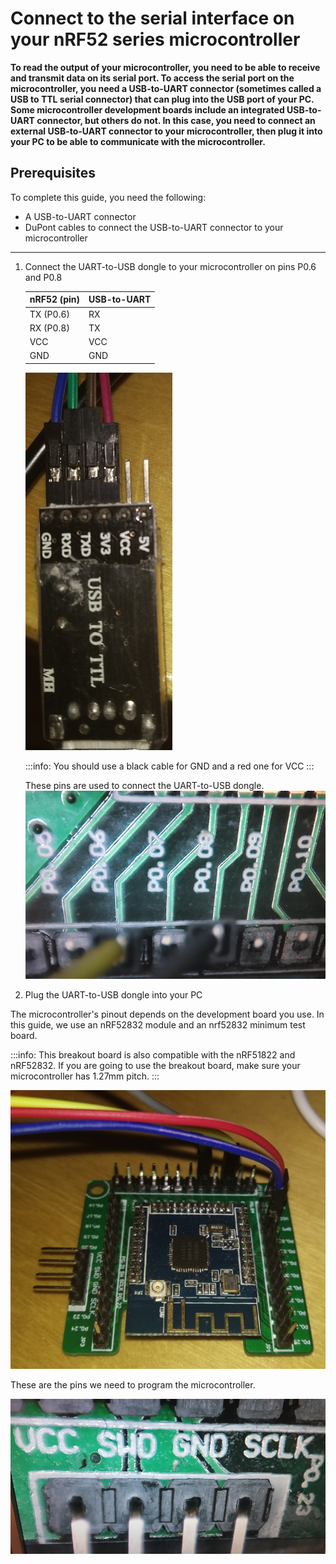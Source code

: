# Connect to the serial interface on your nRF52 series microcontroller

**To read the output of your microcontroller, you need to be able to receive and transmit data on its serial port. To access the serial port on the microcontroller, you need a USB-to-UART connector (sometimes called a USB to TTL serial connector) that can plug into the USB port of your PC. Some microcontroller development boards include an integrated USB-to-UART connector, but others do not. In this case, you need to connect an external USB-to-UART connector to your microcontroller, then plug it into your PC to be able to communicate with the microcontroller.**

## Prerequisites

To complete this guide, you need the following:

- A USB-to-UART connector
- DuPont cables to connect the USB-to-UART connector to your microcontroller

---

1. Connect the UART-to-USB dongle to your microcontroller on pins P0.6 and P0.8
    
    |    **nRF52 (pin)**   |    **USB-to-UART**  |
    |------------------|------------------|
    |    TX (P0.6)     |    RX            |
    |    RX (P0.8)     |    TX            |
    |    VCC           |    VCC           |
    |    GND           |    GND           |

    ![USB-to-UART pinout](../images/usb-to-uart.png)

    :::info:
    You should use a black cable for GND and a red one for VCC
    :::

    These pins are used to connect the UART-to-USB dongle.
    ![nRF52 UART pinout](../images/nrf52_cheap_uart.png)

2. Plug the UART-to-USB dongle into your PC

The microcontroller's pinout depends on the development board you use. In this guide, we use an nRF52832 module and an nrf52832 minimum test board.
    
:::info:
This breakout board is also compatible with the nRF51822 and nRF52832. If you are going to use the breakout board, make sure your microcontroller has 1.27mm pitch.
:::

![nRF52 breakout board](../images/nrf52_cheap_board.png)

These are the pins we need to program the microcontroller.

![nRF52 programmer pinout](../images/nrf52_cheap_serial_wire_debug.png)